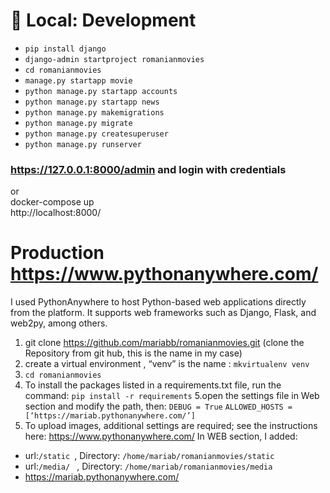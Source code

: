 # 💽 Local: Development
   
 * `pip install django` 
 * `django-admin startproject romanianmovies`
 * `cd romanianmovies`
 * `manage.py startapp movie`
 * `python manage.py startapp accounts`
 * `python manage.py startapp news`
 * `python manage.py makemigrations`
 * `python manage.py migrate`
 * `python manage.py createsuperuser`
 * `python manage.py runserver`
  
### https://127.0.0.1:8000/admin and login with credentials
 or<br>
docker-compose up<br>
http://localhost:8000/

#  Production https://www.pythonanywhere.com/
I used PythonAnywhere to host Python-based web applications directly from the platform. It supports web frameworks such as Django, Flask, and web2py, among others.

1. git clone https://github.com/mariabb/romanianmovies.git  (clone the Repository from git hub, this is the name in my case)
2. create a virtual environment , “venv” is the name :
`mkvirtualenv venv`
3. `cd romanianmovies `
4. To install the packages listed in a requirements.txt file, run the command: 
`pip install -r requirements`
5.open the settings file in Web section and modify the path, then:
`DEBUG = True`
`ALLOWED_HOSTS = [‘https://mariab.pythonanywhere.com/’] `
6. To  upload images, additional settings are required; see the instructions here: https://www.pythonanywhere.com/
In WEB section, I added:
* url:`/static `, Directory: `/home/mariab/romanianmovies/static `
* url:`/media/ ` , Directory: `/home/mariab/romanianmovies/media `
* https://mariab.pythonanywhere.com/
  
